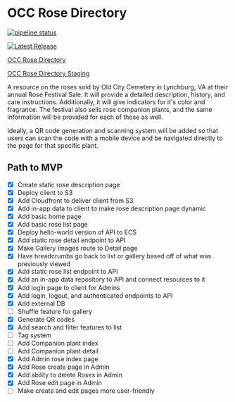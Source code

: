 # OCC Rose Directory

[![pipeline status](https://gitlab.com/randydavidl78/occ-rose-directory/badges/main/pipeline.svg)](https://gitlab.com/randydavidl78/occ-rose-directory/-/commits/main)

[![Latest Release](https://gitlab.com/randydavidl78/occ-rose-directory/-/badges/release.svg)](https://gitlab.com/randydavidl78/occ-rose-directory/-/releases)

[OCC Rose Directory](https://rosedirectory.geminionestop.com)

[OCC Rose Directory Staging](https://stagingrosedirectory.geminionestop.com)

A resource on the roses sold by Old City Cemetery in Lynchburg, VA at their
annual Rose Festival Sale. It will provide a detailed description, history,
and care instructions. Additionally, it will give indicators for it's color
and fragrance. The festival also sells rose companion plants, and the same information will
be provided for each of those as well.

Ideally, a QR code generation and scanning system will be added so that users
can scan the code with a mobile device and be navigated directly to the page
for that specific plant.

## Path to MVP

- [X] Create static rose description page
- [X] Deploy client to S3
- [X] Add Cloudfront to deliver client from S3
- [X] Add in-app data to client to make rose description page dynamic
- [X] Add basic home page
- [X] Add basic rose list page
- [X] Deploy hello-world version of API to ECS
- [X] Add static rose detail endpoint to API
- [X] Make Gallery Images route to Detail page
- [X] Have breadcrumbs go back to list or gallery based off of what was previously viewed
- [X] Add static rose list endpoint to API
- [X] Add an in-app data repository to API and connect resources to it
- [X] Add login page to client for Admins
- [X] Add login, logout, and authenticated endpoints to API
- [X] Add external DB
- [ ] Shuffle feature for gallery
- [X] Generate QR codes
- [X] Add search and filter features to list
- [ ] Tag system
- [ ] Add Companion plant index
- [ ] Add Companion plant detail
- [X] Add Admin rose index page
- [X] Add Rose create page in Admin
- [X] Add ability to delete Roses in Admin
- [X] Add Rose edit page in Admin
- [ ] Make create and edit pages more user-friendly
